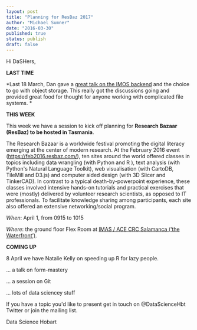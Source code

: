 ```yaml
---
layout: post
title: "Planning for ResBaz 2017"
author: "Michael Sumner"
date: "2016-03-30"
published: true
status: publish
draft: false
---
```

 
Hi DaSHers, 

**LAST TIME**

*Last 18 March, Dan gave a [great talk on the IMOS backend](talks/DashTalk-20160318_DanFruehauf.pptx) and the choice to go with object storage. This really got the discussions going and provided great food for thought for anyone working with complicated file systems. *


**THIS WEEK**

This week we have a session to kick off planning for  **Research Bazaar (ResBaz) to be hosted in Tasmania**. 

The Research Bazaar is a worldwide festival promoting the digital literacy emerging at the center of modern research. At the February 2016 event (https://feb2016.resbaz.com/), ten sites around the world offered classes in topics including data wrangling (with Python and R ), text analysis (with Python's Natural Language Toolkit), web visualisation (with CartoDB, TileMill and D3.js) and computer aided design (with 3D Slicer and TinkerCAD). In contrast to a typical death-by-powerpoint experience, these classes involved intensive hands-on tutorials and practical exercises that were (mostly) delivered by volunteer research scientists, as opposed to IT professionals. To facilitate knowledge sharing among participants, each site also offered an extensive networking/social program.  


*When*:  April 1, from 0915 to 1015

*Where*: the ground floor Flex Room at [IMAS / ACE CRC Salamanca (‘the Waterfront’)](https://www.google.com.au/maps/place/Antarctic+Climate+%26+Ecosystems+CRC/@-42.8864995,147.3332809,17.25z/data=!4m2!3m1!1s0x0000000000000000:0x6643069d32752fb7). 


**COMING UP**

8 April we have Natalie Kelly on speeding up R for lazy people. 

... a talk on form-mastery 

... a session on Git 

... lots of data sciencey stuff

If you have a topic you'd like to present get in touch on @DataScienceHbt Twitter or join the mailing list. 

Data Science Hobart